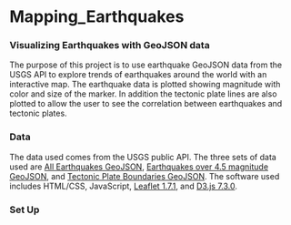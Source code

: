 # Mapping_Earthquakes

### Visualizing Earthquakes with GeoJSON data

The purpose of this project is to use earthquake GeoJSON data from the USGS API to explore trends of earthquakes around the world with an interactive map. The earthquake data is plotted showing magnitude with color and size of the marker. In addition the tectonic plate lines are also plotted to allow the user to see the correlation between earthquakes and tectonic plates.

### Data

The data used comes from the USGS public API. The three sets of data used are [All Earthquakes GeoJSON](https://earthquake.usgs.gov/earthquakes/feed/v1.0/summary/all_week.geojson), [Earthquakes over 4.5 magnitude GeoJSON](https://earthquake.usgs.gov/earthquakes/feed/v1.0/summary/4.5_week.geojson), and [Tectonic Plate Boundaries GeoJSON](https://raw.githubusercontent.com/fraxen/tectonicplates/master/GeoJSON/PB2002_boundaries.json). The software used includes HTML/CSS, JavaScript, [Leaflet 1.7.1](https://leafletjs.com/SlavaUkraini/download.html), and [D3.js 7.3.0](https://d3js.org/).

### Set Up
